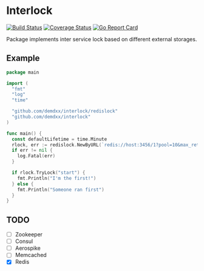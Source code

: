 # Interlock

[![Build Status](https://github.com/demdxx/interlock/workflows/run%20tests/badge.svg)](https://github.com/demdxx/interlock/actions?workflow=run%20tests)
[![Coverage Status](https://coveralls.io/repos/github/demdxx/interlock/badge.svg?branch=master)](https://coveralls.io/github/demdxx/interlock?branch=master)
[![Go Report Card](https://goreportcard.com/badge/github.com/demdxx/interlock)](https://goreportcard.com/report/github.com/demdxx/interlock) 

Package implements inter service lock based on different external storages.

## Example

```go
package main

import (
  "fmt"
  "log"
  "time"

  "github.com/demdxx/interlock/redislock"
  "github.com/demdxx/interlock"
)

func main() {
  const defaultLifetime = time.Minute
  rlock, err := redislock.NewByURL(`redis://host:3456/1?pool=10&max_retries=2&idle_cons=2`, defaultLifetime)
  if err != nil {
    log.Fatal(err)
  }

  if rlock.TryLock("start") {
    fmt.Println("I'm the first!")
  } else {
    fmt.Println("Someone ran first")
  }
}
```

## TODO

* [ ] Zookeeper
* [ ] Consul
* [ ] Aerospike
* [ ] Memcached
* [x] Redis
